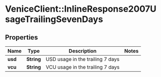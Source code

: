 # VeniceClient::InlineResponse2007UsageTrailingSevenDays

## Properties
Name | Type | Description | Notes
------------ | ------------- | ------------- | -------------
**usd** | **String** | USD usage in the trailing 7 days | 
**vcu** | **String** | VCU usage in the trailing 7 days | 

